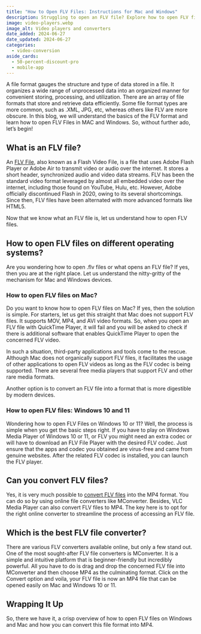 ```yaml
---
title: "How to Open FLV Files: Instructions for Mac and Windows"
description: Struggling to open an FLV file? Explore how to open FLV files on Mac and on Windows 10, how to convert FLV files into different formats and much more.
image: video-players.webp
image_alt: Video players and converters
date_added: 2024-06-27
date_updated: 2024-06-27
categories:
  - video-conversion
aside_cards:
  - 50-percent-discount-pro
  - mobile-app
---
```


A file format gauges the structure and type of data stored in a file. It organizes a wide range of unprocessed data into an organized manner for convenient storing, processing, and utilization.  There are an array of file formats that store and retrieve data efficiently. Some file format types are more common, such as .XML, JPG, etc, whereas others like FLV are more obscure. In this blog, we will understand the basics of the FLV format and learn how to open FLV Files in MAC and Windows. So, without further ado, let’s begin!

## What is an FLV file?

An [FLV File](https://mconverter.eu/convert/flv/), also known as a Flash Video File, is a file that uses Adobe Flash Player or Adobe Air to transmit video or audio over the internet. It stores a short header, synchronized audio and video data streams. FLV has been the standard video format leveraged by almost all embedded video over the internet, including those found on YouTube, Hulu, etc. However, Adobe officially discontinued Flash in 2020, owing to its several shortcomings. Since then, FLV files have been alternated with more advanced formats like HTML5. 

Now that we know what an FLV file is, let us understand how to open FLV files. 

## How to open FLV files on different operating systems?

Are you wondering how to open .flv files or what opens an FLV file? If yes, then you are at the right place. Let us understand the nitty-gritty of the mechanism for Mac and Windows devices.

### How to open FLV files on Mac?

Do you want to know how to open FLV files on Mac? If yes, then the solution is simple. For starters, let us get this straight that Mac does not support FLV files. It supports MOV, MP4, and AVI video formats. So, when you open an FLV file with QuickTime Player, it will fail and you will be asked to check if there is additional software that enables QuickTime Player to open the concerned FLV video. 

In such a situation, third-party applications and tools come to the rescue. Although Mac does not organically support FLV files, it facilitates the usage of other applications to open FLV videos as long as the FLV codec is being supported. There are several free media players that support FLV and other rare media formats. 

Another option is to convert an FLV file into a format that is more digestible by modern devices.

### How to open FLV files: Windows 10 and 11

Wondering how to open FLV Files on Windows 10 or 11? Well, the process is simple when you get the basic steps right. If you have to play on Windows Media Player of Windows 10 or 11, or FLV you might need an extra codec or will have to download an FLV File Player with the desired FLV codec. Just ensure that the apps and codec you obtained are virus-free and came from genuine websites. After the related FLV codec is installed, you can launch the FLV player.

## Can you convert FLV files?

Yes, it is very much possible to [convert FLV files](https://mconverter.eu/convert/flv/mp4/) into the MP4 format. You can do so by using online file converters like MConverter. Besides, VLC Media Player can also convert FLV files to MP4. The key here is to opt for the right online converter to streamline the process of accessing an FLV file.

## Which is the best FLV file converter?

There are various FLV converters available online, but only a few stand out. One of the most sought-after FLV file converters is MConverter. It is a simple and intuitive platform that is beginner-friendly but incredibly powerful. All you have to do is drag and drop the concerned FLV file into MConverter and then choose MP4 as the culminating format. Click on the Convert option and voila, your FLV file is now an MP4 file that can be opened easily on Mac and Windows 10 or 11.

## Wrapping It Up

So, there we have it, a crisp overview of how to open FLV files on Windows and Mac and how you can convert this file format into MP4.